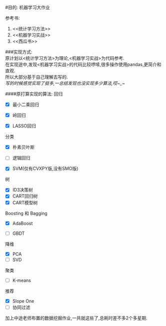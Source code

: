 #目的: 机器学习大作业

参考书:<br>
1. <<统计学习方法>>
2. <<机器学习实战>>
3. <<西瓜书>>

###实现方式:<br>
原计划以<统计学习方法>为理论,<机器学习实战>为代码参考.<br>
在实现途中,发现<机器学习实战>的代码比较啰嗦,很多操作使用pandas,更简介和直观.
<br>所以大部分基于自己理解去写的.
<br>*写的时候感觉实现了挺多,一总结发现也没实现多少算法,哎~_~*

####原打算实现的算法:
回归<br>
- [x] 最小二乘回归
- [x] 岭回归
- [x] LASSO回归


分类<br>
- [x] 朴素贝叶斯
- [ ] 逻辑回归
- [x] SVM(仅有CVXPY版,没有SMO版)


树<br>
- [x] ID3决策树
- [x] CART回归树
- [x] CART模型树

Boosting 和 Bagging
- [x] AdaBoost
- [ ] GBDT


降维<br>
- [x] PCA
- [ ] SVD

聚类<br>
- [ ] K-means

推荐<br>
- [x] Slope One
- [ ] 协同过滤

加上中途老师布置的数据挖掘作业,一共就这些了,总耗时差不多2个多星期. 









